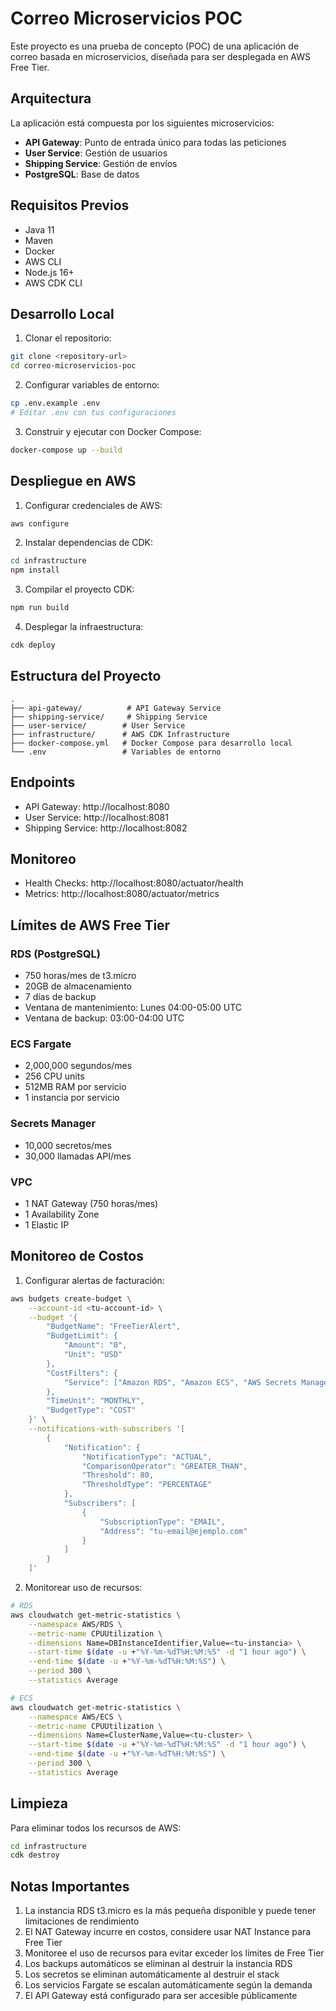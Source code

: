 # Correo Microservicios POC

Este proyecto es una prueba de concepto (POC) de una aplicación de correo basada en microservicios, diseñada para ser desplegada en AWS Free Tier.

## Arquitectura

La aplicación está compuesta por los siguientes microservicios:

- **API Gateway**: Punto de entrada único para todas las peticiones
- **User Service**: Gestión de usuarios
- **Shipping Service**: Gestión de envíos
- **PostgreSQL**: Base de datos

## Requisitos Previos

- Java 11
- Maven
- Docker
- AWS CLI
- Node.js 16+
- AWS CDK CLI

## Desarrollo Local

1. Clonar el repositorio:
```bash
git clone <repository-url>
cd correo-microservicios-poc
```

2. Configurar variables de entorno:
```bash
cp .env.example .env
# Editar .env con tus configuraciones
```

3. Construir y ejecutar con Docker Compose:
```bash
docker-compose up --build
```

## Despliegue en AWS

1. Configurar credenciales de AWS:
```bash
aws configure
```

2. Instalar dependencias de CDK:
```bash
cd infrastructure
npm install
```

3. Compilar el proyecto CDK:
```bash
npm run build
```

4. Desplegar la infraestructura:
```bash
cdk deploy
```

## Estructura del Proyecto

```
.
├── api-gateway/          # API Gateway Service
├── shipping-service/     # Shipping Service
├── user-service/        # User Service
├── infrastructure/      # AWS CDK Infrastructure
├── docker-compose.yml   # Docker Compose para desarrollo local
└── .env                 # Variables de entorno
```

## Endpoints

- API Gateway: http://localhost:8080
- User Service: http://localhost:8081
- Shipping Service: http://localhost:8082

## Monitoreo

- Health Checks: http://localhost:8080/actuator/health
- Metrics: http://localhost:8080/actuator/metrics

## Límites de AWS Free Tier

### RDS (PostgreSQL)
- 750 horas/mes de t3.micro
- 20GB de almacenamiento
- 7 días de backup
- Ventana de mantenimiento: Lunes 04:00-05:00 UTC
- Ventana de backup: 03:00-04:00 UTC

### ECS Fargate
- 2,000,000 segundos/mes
- 256 CPU units
- 512MB RAM por servicio
- 1 instancia por servicio

### Secrets Manager
- 10,000 secretos/mes
- 30,000 llamadas API/mes

### VPC
- 1 NAT Gateway (750 horas/mes)
- 1 Availability Zone
- 1 Elastic IP

## Monitoreo de Costos

1. Configurar alertas de facturación:
```bash
aws budgets create-budget \
    --account-id <tu-account-id> \
    --budget '{
        "BudgetName": "FreeTierAlert",
        "BudgetLimit": {
            "Amount": "0",
            "Unit": "USD"
        },
        "CostFilters": {
            "Service": ["Amazon RDS", "Amazon ECS", "AWS Secrets Manager"]
        },
        "TimeUnit": "MONTHLY",
        "BudgetType": "COST"
    }' \
    --notifications-with-subscribers '[
        {
            "Notification": {
                "NotificationType": "ACTUAL",
                "ComparisonOperator": "GREATER_THAN",
                "Threshold": 80,
                "ThresholdType": "PERCENTAGE"
            },
            "Subscribers": [
                {
                    "SubscriptionType": "EMAIL",
                    "Address": "tu-email@ejemplo.com"
                }
            ]
        }
    ]'
```

2. Monitorear uso de recursos:
```bash
# RDS
aws cloudwatch get-metric-statistics \
    --namespace AWS/RDS \
    --metric-name CPUUtilization \
    --dimensions Name=DBInstanceIdentifier,Value=<tu-instancia> \
    --start-time $(date -u +"%Y-%m-%dT%H:%M:%S" -d "1 hour ago") \
    --end-time $(date -u +"%Y-%m-%dT%H:%M:%S") \
    --period 300 \
    --statistics Average

# ECS
aws cloudwatch get-metric-statistics \
    --namespace AWS/ECS \
    --metric-name CPUUtilization \
    --dimensions Name=ClusterName,Value=<tu-cluster> \
    --start-time $(date -u +"%Y-%m-%dT%H:%M:%S" -d "1 hour ago") \
    --end-time $(date -u +"%Y-%m-%dT%H:%M:%S") \
    --period 300 \
    --statistics Average
```

## Limpieza

Para eliminar todos los recursos de AWS:

```bash
cd infrastructure
cdk destroy
```

## Notas Importantes

1. La instancia RDS t3.micro es la más pequeña disponible y puede tener limitaciones de rendimiento
2. El NAT Gateway incurre en costos, considere usar NAT Instance para Free Tier
3. Monitoree el uso de recursos para evitar exceder los límites de Free Tier
4. Los backups automáticos se eliminan al destruir la instancia RDS
5. Los secretos se eliminan automáticamente al destruir el stack
6. Los servicios Fargate se escalan automáticamente según la demanda
7. El API Gateway está configurado para ser accesible públicamente
